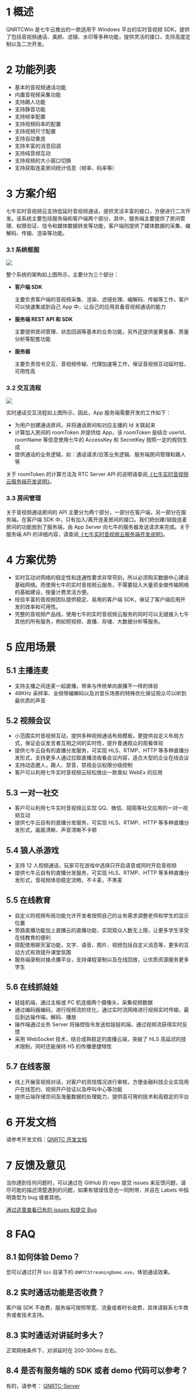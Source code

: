 # 1 概述

QNRTCWin 是七牛云推出的一款适用于 Windows 平台的实时音视频 SDK，提供了包括音视频通话、美颜、滤镜、水印等多种功能，提供灵活的接口，支持高度定制以及二次开发。

# 2 功能列表

- 基本的音视频通话功能
- 内置音视频采集功能
- 支持踢人功能 
- 支持静音功能 
- 支持帧率配置 
- 支持视频码率的配置 
- 支持视频尺寸配置 
- 支持自动重连 
- 支持丰富的消息回调 
- 支持纯音频互动 
- 支持视频的大小窗口切换 
- 支持获取连麦房间统计信息（帧率、码率等）


# 3 方案介绍
七牛实时音视频云支持低延时音视频通话，提供灵活丰富的接口，方便进行二次开发。该系统主要包括服务端和客户端两个部分，其中，服务端主要提供了房间管理、权限验证、信令和媒体数据转发等功能，客户端则提供了媒体数据的采集、编解码、传输、渲染等功能。

### 3.1 系统框图
![](http://docs.qnsdk.com/qnrtc-overview-architecture.png)

整个系统的架构如上图所示，主要分为三个部分：

- <b> 客户端 SDK </b>

  主要负责客户端的音视频采集、渲染、滤镜处理、编解码、传输等工作，客户可以快速集成到自己 App 中，让自己的应用具备音视频通话的能力

- <b> 服务端 REST API 和 SDK </b>

  主要提供房间管理、状态回调等基本的业务功能，另外还提供鉴黄鉴暴、质量分析等配套功能

- <b> 服务器 </b>

  主要负责信令交互、音视频传输、代理加速等工作，保证音视频互动延时低，可用性高
  
### 3.2 交互流程

![](http://docs.qnsdk.com/qnrtc-interactive.png)

实时通话交互流程如上图所示，因此，App 服务端需要开发的工作如下：

- 为用户创建通话房间，并将通话房间和对应主播的 Id 关联起来
- 计算加入房间的 roomToken 并提供给 App，该 roomToken 是结合 userId、roomName 等信息使用七牛的 AccessKey 和 SecretKey 按照一定的规则生成
- 提供通话的业务逻辑，如：通话请求/应答业务逻辑、服务端房间管理和踢人等

关于 roomToken 的计算方法及 RTC Server API 的说明请查阅[《七牛实时音视频云服务端开发说明》](https://doc.qnsdk.com/rtn/docs/server_overview)。

### 3.3 房间管理
关于音视频通话房间的 API 主要分为两个部分，一部分在客户端，另一部分在服务端。在客户端 SDK 中，只有加入/离开连麦房间的接口。我们把创建/销毁连麦房间的功能放到了服务端，由 App Server 向七牛的服务器发送请求来完成。关于服务端 API 的详细内容，请查阅[《七牛实时音视频云服务端开发说明》](https://doc.qnsdk.com/rtn/docs/server_overview)。

# 4 方案优势
- 实时互动对网络的稳定性和连通性要求非常苛刻，所以必须购买数据中心建设基础网络。而使用七牛的实时音视频云服务，不需要投入大量资金做传输网络的基础建设，按量计费灵活方便。
- 经验丰富的音视频团队提供稳定、易用的客户端 SDK，保证了客户端应用开发的效率和可用性。
- 完整的音视频产品线，使用七牛的实时音视频云服务的同时可以无缝接入七牛其他的所有服务，例如短视频、直播、存储、大数据分析等服务。

# 5 应用场景

## 5.1 主播连麦

- 支持主播之间连麦一起直播，带来与传统单向直播不一样的体验
- 48KHz 采样率、全频带编解码以及对音乐场景的特殊优化保证观众可以听到最优质的声音

## 5.2 视频会议

- 小范围实时音视频互动，提供多种视频通话布局模板，更提供自定义布局方式，保证会议发言者互相之间的实时性，提升普通观众的观看体验
- 提供七牛云自有的直播分发服务，可实现 HLS、RTMP、HTTP 等多种直播分发形式，支持更多人通过拉取直播流收看会议内容，适合大型的企业在线会议
- 支持动态邀人，踢人、禁音，禁视会议权限分级控制
- 客户可以利用七牛实时音视频云轻松做出一款类似 WebEx 的应用

## 5.3 一对一社交

- 客户可以利用七牛实时音视频云实现 QQ、微信、陌陌等社交应用的一对一视频互动
- 提供七牛云自有的直播分发服务，可实现 HLS、RTMP、HTTP 等多种直播分发形式，画面清晰、声音清晰不卡顿

## 5.4 狼人杀游戏

- 支持 12 人视频通话，玩家可在游戏中选择只开启语音或同时开启音视频
- 提供七牛云自有的直播分发服务，可实现 HLS、RTMP、HTTP 等多种直播分发形式，音视频体验稳定流畅，不卡麦，不黑麦

## 5.5 在线教育

- 自定义的视频布局功能允许开发者按照自己的业务需求调整老师和学生的显示位置
- 旁路直播功能加上直播云的直播功能，实现观众人数无上限，让更多学生享受在线教育的便利
- 搭配使用聊天室功能，文字、语音、图片、视频包括自定义消息等，更多的互动方式有效提升课堂氛围
- 服务端录制对接点播平台，支持课程录制以及在线回放，让优质资源服务更多学生

## 5.6 在线抓娃娃

- 娃娃机端，通过主板或 PC 机连接两个摄像头，采集视频数据
- 通过编码器编码，进行视频流的优化，通过实时流网络进行视频实时传输，最后到达操作端，解码、播放
- 操作端通过业务 Server 将操控指令发送给娃娃机端，通过视频流获得实时反馈
- 采用 WebSocket 技术，结合成熟稳定的直播云端，突破了 HLS 高延迟的技术限制，同时还能保持 H5 的传播便捷特性

## 5.7 在线客服

- 线上开展音视频对话，对客户的资信情况进行审核，方便金融科技企业实现用户在线签约、视频开户验证以及呼叫中心等功能
- 提供云端存储空间及海量数据的处理能力，提供高可用的技术和高稳定的平台

# 6 开发文档
请参考开发文档：[QNRTC 开发文档](https://doc.qnsdk.com/rtn/windows)

# 7 反馈及意见

当你遇到任何问题时，可以通过在 GitHub 的 repo 提交 issues 来反馈问题，请尽可能的描述清楚遇到的问题，如果有错误信息也一同附带，并且在 Labels 中指明类型为 bug 或者其他。

[通过这里查看已有的 issues 和提交 Bug](https://github.com/pili-engineering/QNRTC-Windows/issues)

# 8 FAQ

## 8.1 如何体验 Demo？

您可以通过打开 `bin` 目录下的 `QNRTCStreamingDemo.exe`，体验通话效果。

## 8.2 实时通话功能是否收费？

客户端 SDK 不收费，服务端可按照带宽、流量或者时长收费，具体请联系七牛商务或者技术支持。

## 8.3 实时通话对讲延时多大？

正常网络条件下，对讲延时在 200-300ms 左右。

## 8.4 是否有服务端的 SDK 或者 demo 代码可以参考？

有的，请参考： [QNRTC-Server](https://doc.qnsdk.com/rtn/docs/server_sdk)


